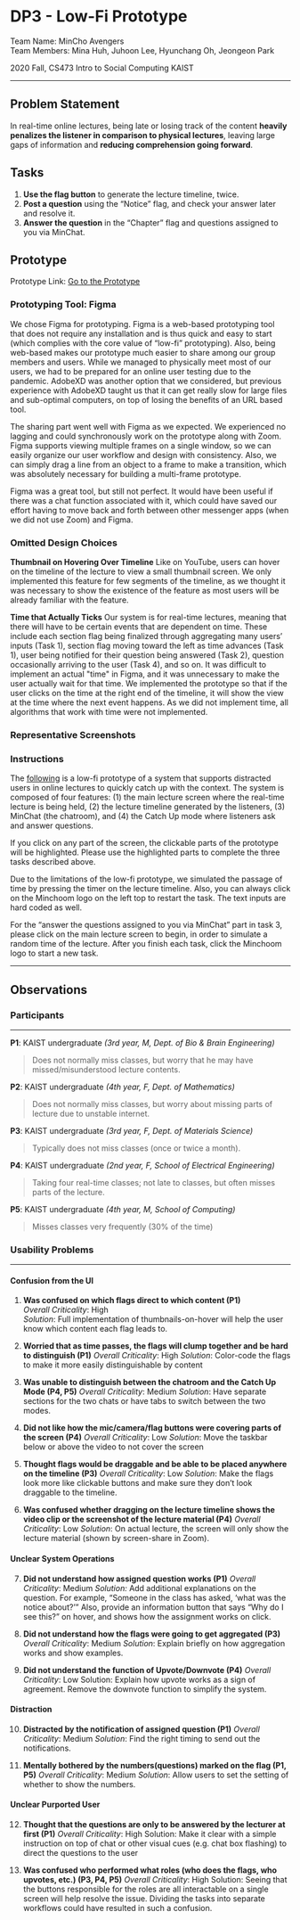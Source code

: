 # DP3 - Low-Fi Prototype

Team Name: MinCho Avengers <br> Team Members: Mina Huh, Juhoon Lee, Hyunchang Oh, Jeongeon Park

2020 Fall, CS473 Intro to Social Computing KAIST

-----
## Problem Statement
In real-time online lectures, being late or losing track of the content **heavily penalizes the listener in comparison to physical lectures**, leaving large gaps of information and **reducing comprehension going forward**. 


## Tasks

 1. **Use the flag button** to generate the lecture timeline, twice.
 2. **Post a question** using the “Notice” flag, and check your answer later and resolve it.
 3. **Answer the question** in the “Chapter” flag and questions assigned to you via MinChat.

## Prototype
Prototype Link: [Go to the Prototype](https://www.figma.com/proto/JHYZayKschscpM5sQty0GX/CS473-DP3-Low-fi?node-id=133%3A643&scaling=min-zoom)

### Prototyping Tool: **Figma**

We chose Figma for prototyping. Figma is a web-based prototyping tool that does not require any installation and is thus quick and easy to start (which complies with the core value of “low-fi” prototyping). Also, being web-based makes our prototype much easier to share among our group members and users. While we managed to physically meet most of our users, we had to be prepared for an online user testing due to the pandemic. AdobeXD was another option that we considered, but previous experience with AdobeXD taught us that it can get really slow for large files and sub-optimal computers, on top of losing the benefits of an URL based tool.

The sharing part went well with Figma as we expected. We experienced no lagging and could synchronously work on the prototype along with Zoom. Figma supports viewing multiple frames on a single window, so we can easily organize our user workflow and design with consistency. Also, we can simply drag a line from an object to a frame to make a transition, which was absolutely necessary for building a multi-frame prototype.

Figma was a great tool, but still not perfect. It would have been useful if there was a chat function associated with it, which could have saved our effort having to move back and forth between other messenger apps (when we did not use Zoom) and Figma.

### Omitted Design Choices

**Thumbnail on Hovering Over Timeline** Like on YouTube, users can hover on the timeline of the lecture to view a small thumbnail screen. We only implemented this feature for few segments of the timeline, as we thought it was necessary to show the existence of the feature as most users will be already familiar with the feature.

**Time that Actually Ticks** Our system is for real-time lectures, meaning that there will have to be certain events that are dependent on time. These include each section flag being finalized through aggregating many users’ inputs (Task 1), section flag moving toward the left as time advances (Task 1), user being notified for their question being answered (Task 2), question occasionally arriving to the user (Task 4), and so on. It was difficult to implement an actual "time" in Figma, and it was unnecessary to make the user actually wait for that time. We implemented the prototype so that if the user clicks on the time at the right end of the timeline, it will show the view at the time where the next event happens. As we did not implement time, all algorithms that work with time were not implemented.

### Representative Screenshots

### Instructions
The [following](https://www.figma.com/proto/JHYZayKschscpM5sQty0GX/CS473-DP3-Low-fi?node-id=133:643&scaling=min-zoom) is a low-fi prototype of a system that supports distracted users in online lectures to quickly catch up with the context. The system is composed of four features: (1) the main lecture screen where the real-time lecture is being held, (2) the lecture timeline generated by the listeners, (3) MinChat (the chatroom), and (4) the Catch Up mode where listeners ask and answer questions.

If you click on any part of the screen, the clickable parts of the prototype will be highlighted. Please use the highlighted parts to complete the three tasks described above.

Due to the limitations of the low-fi prototype, we simulated the passage of time by pressing the timer on the lecture timeline. Also, you can always click on the Minchoom logo on the left top to restart the task. The text inputs are hard coded as well.

For the “answer the questions assigned to you via MinChat” part in task 3, please click on the main lecture screen to begin, in order to simulate a random time of the lecture. After you finish each task, click the Minchoom logo to start a new task.

-----
## Observations
### Participants
-----

**P1**: KAIST undergraduate *(3rd year, M, Dept. of Bio & Brain Engineering)* 

> Does not normally miss classes, but worry that he may have
> missed/misunderstood lecture contents.

**P2**: KAIST undergraduate *(4th year, F, Dept. of Mathematics)* 

> Does not normally miss classes, but worry about missing parts of
> lecture due to unstable internet.

**P3**: KAIST undergraduate *(3rd year, F, Dept. of Materials Science)*  

> Typically does not miss classes (once or twice a month).

**P4**: KAIST undergraduate *(2nd year, F, School of Electrical Engineering)*  

> Taking four real-time classes; not late to classes, but often misses
> parts of the lecture.

**P5**: KAIST undergraduate *(4th year, M, School of Computing)*

> Misses classes very frequently (30% of the time)

### Usability Problems
-----
#### Confusion from the UI

 1. **Was confused on which flags direct to which content (P1)**
 <br> *Overall Criticality*: High
 <br> *Solution*: Full implementation of thumbnails-on-hover will help the user know which content each flag leads to.

 2.  **Worried that as time passes, the flags will clump together and be hard to distinguish (P1)**
    *Overall Criticality*: High
    *Solution*: Color-code the flags to make it more easily distinguishable by content

 3.  **Was unable to distinguish between the chatroom and the Catch Up Mode (P4, P5)**
    *Overall Criticality*: Medium
    *Solution*: Have separate sections for the two chats or have tabs to switch between the two modes.

 4.  **Did not like how the mic/camera/flag buttons were covering parts of the screen (P4)**
    *Overall Criticality*: Low
    *Solution*: Move the taskbar below or above the video to not cover the screen

 5.  **Thought flags would be draggable and be able to be placed anywhere on the timeline (P3)**
    *Overall Criticality*: Low
    *Solution*: Make the flags look more like clickable buttons and make sure they don’t look draggable to the timeline.

 6.  **Was confused whether dragging on the lecture timeline shows the video clip or the screenshot of the lecture material (P4)**
    *Overall Criticality*: Low
    *Solution*: On actual lecture, the screen will only show the lecture material (shown by screen-share in Zoom).
    
#### Unclear System Operations

 7.  **Did not understand how assigned question works (P1)**
    *Overall Criticality*: Medium
    *Solution:* Add additional explanations on the question. For example, “Someone in the class has asked, ‘what was the notice about?’” Also, provide an information button that says “Why do I see this?” on hover, and shows how the assignment works on click.

 8.  **Did not understand how the flags were going to get aggregated (P3)**
    *Overall Criticality*: Medium
    *Solution*: Explain briefly on how aggregation works and show examples.

 9.  **Did not understand the function of Upvote/Downvote (P4)**
    *Overall Criticality*: Low
    Solution: Explain how upvote works as a sign of agreement. Remove the downvote function to simplify the system.

#### Distraction

10.  **Distracted by the notification of assigned question (P1)**
    *Overall Criticality*: Medium
    *Solution*: Find the right timing to send out the notifications.

11.  **Mentally bothered by the numbers(questions) marked on the flag (P1, P5)**
    *Overall Criticality*: Medium
    *Solution*: Allow users to set the setting of whether to show the numbers.

#### Unclear Purported User

12.  **Thought that the questions are only to be answered by the lecturer at first (P1)**
    *Overall Criticality*: High
    Solution: Make it clear with a simple instruction on top of chat or other visual cues (e.g. chat box flashing) to direct the questions to the user

13.  **Was confused who performed what roles (who does the flags, who upvotes, etc.) (P3, P4, P5)**
    *Overall Criticality*: High
    Solution: Seeing that the buttons responsible for the roles are all interactable on a single screen will help resolve the issue. Dividing the tasks into separate workflows could have resulted in such a confusion.
